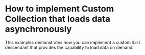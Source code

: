 # How to implement Custom Collection that loads data asynchronously


<p>This examples demonstrates how you can implement a custom IList descendant that provides the capability to load data on demand.</p>

<br/>


